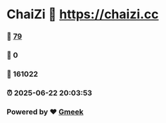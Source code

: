 # ChaiZi :link: https://chaizi.cc 
### :page_facing_up: [79](https://chaizi.cc/tag.html) 
### :speech_balloon: 0 
### :hibiscus: 161022 
### :alarm_clock: 2025-06-22 20:03:53 
### Powered by :heart: [Gmeek](https://github.com/Meekdai/Gmeek)
